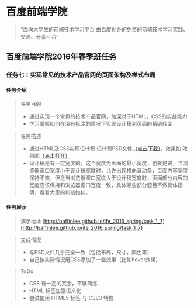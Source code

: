 # 百度前端学院

> "面向大学生的前端技术学习平台
> 由百度创办的免费的前端技术学习实践、交流、分享平台" 

## 百度前端学院2016年春季班任务
### 任务七：实现常见的技术产品官网的页面架构及样式布局
#### 任务介绍
>任务目的
> * 通过实现一个常见的技术产品官网，加深对于HTML，CSS的实战能力
> * 学习掌握如何在没有标注的情况下实现设计稿到页面的精确转变

> 任务描述
> * 通过HTML及CSS实现设计稿 设计稿PSD文件[（点击下载）](http://7xrp04.com1.z0.glb.clouddn.com/task_1_7_1.psd)，效果如 效果图[（点击打开）](http://7xrp04.com1.z0.glb.clouddn.com/task_1_7_2.jpg)
> * 设计稿是有一定宽度的，这个宽度为页面的最小宽度，也就是说，当浏览器窗口宽度小于设计稿宽度时，允许出现横向滚动条，页面内容宽度保持不变，但是当浏览器窗口宽度大于设计稿宽度时，页面部分内容的宽度应该保持和浏览器窗口宽度一致，具体哪些部分题目不做具体指明，看看大家的判断如何。

#### 任务展示
> 演示地址 [http://baffinlee.github.io/ife_2016_spring/task_1_7](http://baffinlee.github.io/ife_2016_spring/task_1_7)

> 完成情况
> * 与PSD文件几乎完全一致（包括布局，尺寸，颜色等）
> * 自己按实际情况用CSS添加了一些效果（比如hover效果）

> ToDo
> * CSS 有一定的冗余，不够简练
> * HTML 标签加强语义化
> * 尝试使用 HTML5 标签 与 CSS3 特性

